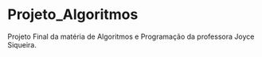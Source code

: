 # Projeto_Algoritmos
Projeto Final da matéria de Algoritmos e Programação da professora Joyce Siqueira.
